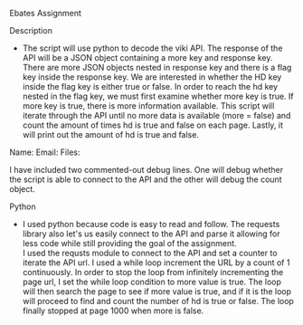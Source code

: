 Ebates Assignment

Description

- The script will use python to decode the viki API. The response of the API will be a JSON object containing a more key and response key. There are more JSON objects nested in response key and there is a flag key inside the response key. We are interested in whether the HD key inside the flag key is either true or false. In order to reach the hd key nested in the flag key, we must first examine whether more key is true. If more key is true, there is more information available. This script will iterate through the API until no more data is available (more = false) and count the amount of times hd is true and false on each page. Lastly, it will print out the amount of hd is true and false. 

Name:
Email: 
Files:

I have included two commented-out debug lines. One will debug whether the script is able to connect to the API and the other will debug the count object. 

Python

- I used python because code is easy to read and follow. The requests library also let's us easily connect to the API and parse it allowing for less code while still providing the goal of the assignment.  
I used the requsts module to connect to the API and set a counter to iterate the API url. I used a while loop increment the URL by a count of 1 continuously. In order to stop the loop from infinitely incrementing the page url, I set the while loop condition to more value is true. The loop will then search the page to see if more value is true, and if it is the loop will proceed to find and count the number of hd is true or false. The loop finally stopped at page 1000 when more is false.
